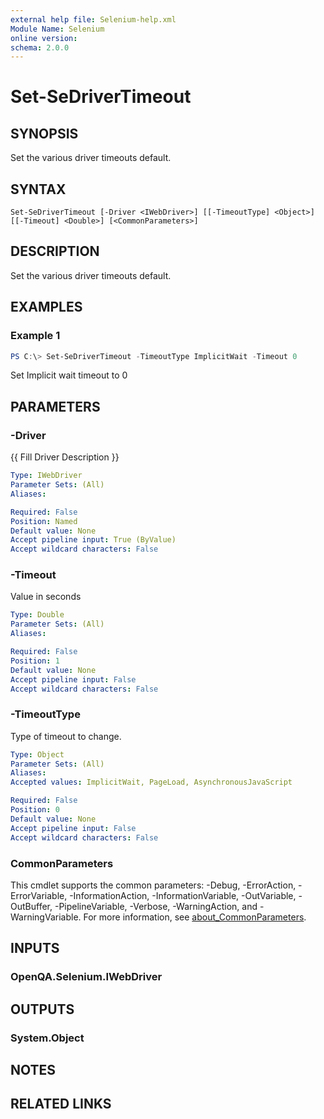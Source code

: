 ```yaml
---
external help file: Selenium-help.xml
Module Name: Selenium
online version:
schema: 2.0.0
---
```


# Set-SeDriverTimeout

## SYNOPSIS
Set the various driver timeouts default.

## SYNTAX

```
Set-SeDriverTimeout [-Driver <IWebDriver>] [[-TimeoutType] <Object>] [[-Timeout] <Double>] [<CommonParameters>]
```

## DESCRIPTION
Set the various driver timeouts default.

## EXAMPLES

### Example 1
```powershell
PS C:\> Set-SeDriverTimeout -TimeoutType ImplicitWait -Timeout 0
```

Set Implicit wait timeout to 0 

## PARAMETERS

### -Driver
{{ Fill Driver Description }}

```yaml
Type: IWebDriver
Parameter Sets: (All)
Aliases:

Required: False
Position: Named
Default value: None
Accept pipeline input: True (ByValue)
Accept wildcard characters: False
```

### -Timeout
Value in seconds

```yaml
Type: Double
Parameter Sets: (All)
Aliases:

Required: False
Position: 1
Default value: None
Accept pipeline input: False
Accept wildcard characters: False
```

### -TimeoutType
Type of timeout to change.

```yaml
Type: Object
Parameter Sets: (All)
Aliases:
Accepted values: ImplicitWait, PageLoad, AsynchronousJavaScript

Required: False
Position: 0
Default value: None
Accept pipeline input: False
Accept wildcard characters: False
```

### CommonParameters
This cmdlet supports the common parameters: -Debug, -ErrorAction, -ErrorVariable, -InformationAction, -InformationVariable, -OutVariable, -OutBuffer, -PipelineVariable, -Verbose, -WarningAction, and -WarningVariable. For more information, see [about_CommonParameters](http://go.microsoft.com/fwlink/?LinkID=113216).

## INPUTS

### OpenQA.Selenium.IWebDriver

## OUTPUTS

### System.Object
## NOTES

## RELATED LINKS
